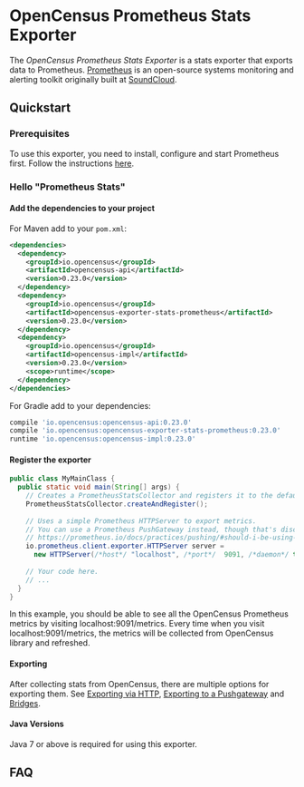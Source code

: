 # OpenCensus Prometheus Stats Exporter

The *OpenCensus Prometheus Stats Exporter* is a stats exporter that exports data to 
Prometheus. [Prometheus](https://prometheus.io/) is an open-source systems monitoring and alerting 
toolkit originally built at [SoundCloud](https://soundcloud.com/).

## Quickstart

### Prerequisites

To use this exporter, you need to install, configure and start Prometheus first. Follow the 
instructions [here](https://prometheus.io/docs/introduction/first_steps/).

### Hello "Prometheus Stats"

#### Add the dependencies to your project

For Maven add to your `pom.xml`:
```xml
<dependencies>
  <dependency>
    <groupId>io.opencensus</groupId>
    <artifactId>opencensus-api</artifactId>
    <version>0.23.0</version>
  </dependency>
  <dependency>
    <groupId>io.opencensus</groupId>
    <artifactId>opencensus-exporter-stats-prometheus</artifactId>
    <version>0.23.0</version>
  </dependency>
  <dependency>
    <groupId>io.opencensus</groupId>
    <artifactId>opencensus-impl</artifactId>
    <version>0.23.0</version>
    <scope>runtime</scope>
  </dependency>
</dependencies>
```

For Gradle add to your dependencies:
```groovy
compile 'io.opencensus:opencensus-api:0.23.0'
compile 'io.opencensus:opencensus-exporter-stats-prometheus:0.23.0'
runtime 'io.opencensus:opencensus-impl:0.23.0'
```

#### Register the exporter
 
```java
public class MyMainClass {
  public static void main(String[] args) {
    // Creates a PrometheusStatsCollector and registers it to the default Prometheus registry.
    PrometheusStatsCollector.createAndRegister();
    
    // Uses a simple Prometheus HTTPServer to export metrics. 
    // You can use a Prometheus PushGateway instead, though that's discouraged by Prometheus:
    // https://prometheus.io/docs/practices/pushing/#should-i-be-using-the-pushgateway.
    io.prometheus.client.exporter.HTTPServer server = 
      new HTTPServer(/*host*/ "localhost", /*port*/  9091, /*daemon*/ true);
    
    // Your code here.
    // ...
  }
}
```

In this example, you should be able to see all the OpenCensus Prometheus metrics by visiting 
localhost:9091/metrics. Every time when you visit localhost:9091/metrics, the metrics will be 
collected from OpenCensus library and refreshed.

#### Exporting

After collecting stats from OpenCensus, there are multiple options for exporting them. 
See [Exporting via HTTP](https://github.com/prometheus/client_java#http), [Exporting to a Pushgateway](https://github.com/prometheus/client_java#exporting-to-a-pushgateway)
and [Bridges](https://github.com/prometheus/client_java#bridges).

#### Java Versions

Java 7 or above is required for using this exporter.

## FAQ
